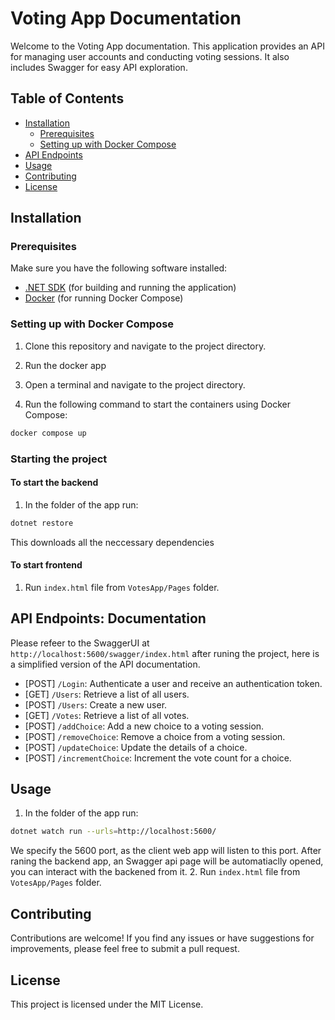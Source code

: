 # Voting App Documentation

Welcome to the Voting App documentation. This application provides an API for managing user accounts and conducting voting sessions. It also includes Swagger for easy API exploration.

## Table of Contents

- [Installation](#installation)
  - [Prerequisites](#prerequisites)
  - [Setting up with Docker Compose](#setting-up-with-docker-compose)
- [API Endpoints](#api-endpoints)
- [Usage](#usage)
- [Contributing](#contributing)
- [License](#license)

## Installation

### Prerequisites

Make sure you have the following software installed:

- [.NET SDK](https://dotnet.microsoft.com/download) (for building and running the application)
- [Docker](https://www.docker.com/get-started) (for running Docker Compose)

### Setting up with Docker Compose

1. Clone this repository and navigate to the project directory.

2. Run the docker app

3. Open a terminal and navigate to the project directory.

4. Run the following command to start the containers using Docker Compose:
```bash
docker compose up
```

### Starting the project
#### To start the backend
1. In the folder of the app run:
```bash
dotnet restore
```
This downloads all the neccessary dependencies
#### To start frontend
1. Run `index.html` file from `VotesApp/Pages` folder.

## API Endpoints: Documentation
Please refeer to the SwaggerUI at `http://localhost:5600/swagger/index.html` after runing the project, here is a simplified version of the API documentation.
- [POST] `/Login`: Authenticate a user and receive an authentication token.
- [GET] `/Users`: Retrieve a list of all users.
- [POST] `/Users`: Create a new user.
- [GET] `/Votes`: Retrieve a list of all votes.
- [POST] `/addChoice`: Add a new choice to a voting session.
- [POST] `/removeChoice`: Remove a choice from a voting session.
- [POST] `/updateChoice`: Update the details of a choice.
- [POST] `/incrementChoice`: Increment the vote count for a choice.

## Usage

 1. In the folder of the app run:
```bash
dotnet watch run --urls=http://localhost:5600/
```
We specify the 5600 port, as the client web app will listen to this port.
After raning the backend app, an Swagger api page will be automatiaclly opened, you can interact with the backened from it.
2. Run `index.html` file from `VotesApp/Pages` folder.


## Contributing

Contributions are welcome! If you find any issues or have suggestions for improvements, please feel free to submit a pull request.


## License

This project is licensed under the MIT License.
